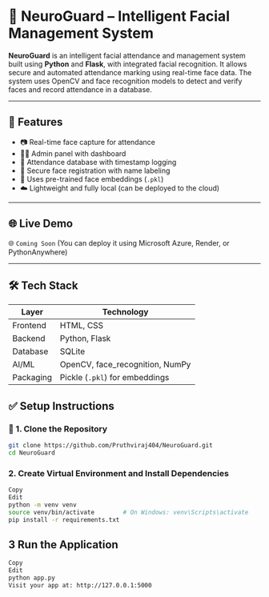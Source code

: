 # 🧠 NeuroGuard – Intelligent Facial Management System

**NeuroGuard** is an intelligent facial attendance and management system built using **Python** and **Flask**, with integrated facial recognition. It allows secure and automated attendance marking using real-time face data. The system uses OpenCV and face recognition models to detect and verify faces and record attendance in a database.

---

## 🚀 Features

- 📷 Real-time face capture for attendance
- 🧑‍💼 Admin panel with dashboard
- 📝 Attendance database with timestamp logging
- 🔐 Secure face registration with name labeling
- 🧠 Uses pre-trained face embeddings (`.pkl`)
- ☁️ Lightweight and fully local (can be deployed to the cloud)

---

## 🌐 Live Demo

🌐 `Coming Soon` (You can deploy it using Microsoft Azure, Render, or PythonAnywhere)

---

## 🛠️ Tech Stack

| Layer     | Technology        |
|-----------|-------------------|
| Frontend  | HTML, CSS         |
| Backend   | Python, Flask     |
| Database  | SQLite            |
| AI/ML     | OpenCV, face_recognition, NumPy |
| Packaging | Pickle (`.pkl`) for embeddings |



## ✅ Setup Instructions

### 🔧 1. Clone the Repository

```bash
git clone https://github.com/Pruthviraj404/NeuroGuard.git
cd NeuroGuard
```
### 2. Create Virtual Environment and Install Dependencies
```bash
Copy
Edit
python -m venv venv
source venv/bin/activate        # On Windows: venv\Scripts\activate
pip install -r requirements.txt
```

 ## 3 Run the Application
```bash
Copy
Edit
python app.py
Visit your app at: http://127.0.0.1:5000
```

